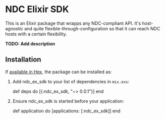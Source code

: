# NDC Elixir SDK

This is an Elixir package that wrapps any NDC-compliant API.
It's host-agnostic and quite flexible-through-configuration so that it can reach NDC hosts with a certain flexibility.

**TODO: Add description**

## Installation

If [available in Hex](https://hex.pm/docs/publish), the package can be installed as:

  1. Add ndc_ex_sdk to your list of dependencies in `mix.exs`:

        def deps do
          [{:ndc_ex_sdk, "~> 0.0.1"}]
        end

  2. Ensure ndc_ex_sdk is started before your application:

        def application do
          [applications: [:ndc_ex_sdk]]
        end
